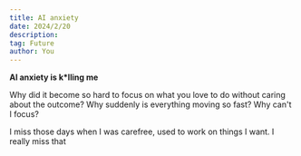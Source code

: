 ```yaml
---
title: AI anxiety
date: 2024/2/20
description: 
tag: Future
author: You
---
```


**AI anxiety is k*lling me**

Why did it become so hard to focus on what you love to do without caring about the outcome? Why suddenly is everything moving so fast? Why can't I focus?

I miss those days when I was carefree, used to work on things I want. I really miss that